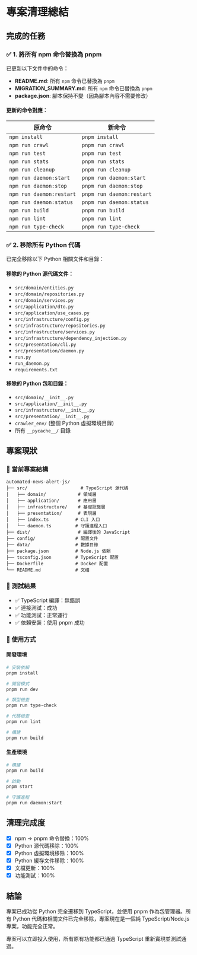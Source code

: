 # 專案清理總結

## 完成的任務

### ✅ 1. 將所有 npm 命令替換為 pnpm

已更新以下文件中的命令：

- **README.md**: 所有 `npm` 命令已替換為 `pnpm`
- **MIGRATION_SUMMARY.md**: 所有 `npm` 命令已替換為 `pnpm`
- **package.json**: 腳本保持不變（因為腳本內容不需要修改）

#### 更新的命令對應：

| 原命令                   | 新命令                    |
| ------------------------ | ------------------------- |
| `npm install`            | `pnpm install`            |
| `npm run crawl`          | `pnpm run crawl`          |
| `npm run test`           | `pnpm run test`           |
| `npm run stats`          | `pnpm run stats`          |
| `npm run cleanup`        | `pnpm run cleanup`        |
| `npm run daemon:start`   | `pnpm run daemon:start`   |
| `npm run daemon:stop`    | `pnpm run daemon:stop`    |
| `npm run daemon:restart` | `pnpm run daemon:restart` |
| `npm run daemon:status`  | `pnpm run daemon:status`  |
| `npm run build`          | `pnpm run build`          |
| `npm run lint`           | `pnpm run lint`           |
| `npm run type-check`     | `pnpm run type-check`     |

### ✅ 2. 移除所有 Python 代碼

已完全移除以下 Python 相關文件和目錄：

#### 移除的 Python 源代碼文件：

- `src/domain/entities.py`
- `src/domain/repositories.py`
- `src/domain/services.py`
- `src/application/dto.py`
- `src/application/use_cases.py`
- `src/infrastructure/config.py`
- `src/infrastructure/repositories.py`
- `src/infrastructure/services.py`
- `src/infrastructure/dependency_injection.py`
- `src/presentation/cli.py`
- `src/presentation/daemon.py`
- `run.py`
- `run_daemon.py`
- `requirements.txt`

#### 移除的 Python 包和目錄：

- `src/domain/__init__.py`
- `src/application/__init__.py`
- `src/infrastructure/__init__.py`
- `src/presentation/__init__.py`
- `crawler_env/` (整個 Python 虛擬環境目錄)
- 所有 `__pycache__/` 目錄

## 專案現狀

### 📁 當前專案結構

```
automated-news-alert-js/
├── src/                    # TypeScript 源代碼
│   ├── domain/            # 領域層
│   ├── application/       # 應用層
│   ├── infrastructure/    # 基礎設施層
│   ├── presentation/      # 表現層
│   ├── index.ts          # CLI 入口
│   └── daemon.ts         # 守護進程入口
├── dist/                  # 編譯後的 JavaScript
├── config/               # 配置文件
├── data/                 # 數據目錄
├── package.json          # Node.js 依賴
├── tsconfig.json         # TypeScript 配置
├── Dockerfile            # Docker 配置
└── README.md             # 文檔
```

### 🧪 測試結果

- ✅ TypeScript 編譯：無錯誤
- ✅ 連接測試：成功
- ✅ 功能測試：正常運行
- ✅ 依賴安裝：使用 pnpm 成功

### 🚀 使用方式

#### 開發環境

```bash
# 安裝依賴
pnpm install

# 開發模式
pnpm run dev

# 類型檢查
pnpm run type-check

# 代碼檢查
pnpm run lint

# 構建
pnpm run build
```

#### 生產環境

```bash
# 構建
pnpm run build

# 啟動
pnpm start

# 守護進程
pnpm run daemon:start
```

## 清理完成度

- [x] npm → pnpm 命令替換：100%
- [x] Python 源代碼移除：100%
- [x] Python 虛擬環境移除：100%
- [x] Python 緩存文件移除：100%
- [x] 文檔更新：100%
- [x] 功能測試：100%

## 結論

專案已成功從 Python 完全遷移到 TypeScript，並使用 pnpm 作為包管理器。所有 Python 代碼和相關文件已完全移除，專案現在是一個純 TypeScript/Node.js 專案，功能完全正常。

專案可以立即投入使用，所有原有功能都已通過 TypeScript 重新實現並測試通過。
